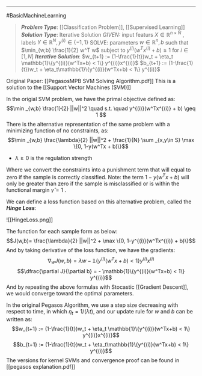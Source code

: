 ----
#BasicMachineLearning 
> ***Problem Type***: [[Classification Problem]], [[Supervised Learning]]
> ***Solution Type***:  Iterative Solution
> *GIVEN:* input featurs $X \in \mathbb{R}^{n \times N}$ , labels $Y \in \mathbb{R}^N, y^{(i)} \in \{-1,1\}$ 
> SOLVE: parameters $w \in \mathbb{R}^{n}, b$ such that $\min_{w,b} \frac{1}{2} w^T w$ subject to  $y^{(i)} (w^Tx^{(i)} + b) \geq 1$ for $i \in [1, N]$ 
> ***Iterative Solution***: $w_{t+1} := (1-\frac{1}{t})w_t + \eta_t \mathbb{1}\{y^{(i)}(w^Tx+b) < 1\} y^{(i)}x^{(i)}$
> $b_{t+1} := (1-\frac{1}{t})w_t  + \eta_t\mathbb{1}\{y^{(i)}(w^Tx+b) < 1\} y^{(i)}$

Original Paper: [[PegasosMPB SVM Solving Algorithm.pdf]]
This is a solution to the [[Support Vector Machines (SVM)]]

In the origial SVM problem, we have the primal objective defined as:
$$\min _{w,b} \frac{1}{2} ||w||^2 \quad s.t. \quad y^{(i)}(w^Tx^{(i)} + b) \geq 1 $$
There is the alternative representation of the same problem with a minimizing function of no constraints,  as:
$$\min _{w,b} \frac{\lambda}{2} ||w||^2 + \frac{1}{N} \sum _{x,y\in S} \max \{0, 1-y(w^Tx + b)\}$$
- $\lambda \geq 0$ is the regulation strength
 
Where we convert the constraints into a punishment term that will equal to zero if the sample is correctly classified. Note: the term $1-y(w^Tx + b)$ will only be greater than zero if the sample is misclassified or is within the functional margin $\hat\gamma = 1$ . 
 
We can define a loss function based on this alternative problem, called the ***Hinge Loss***:

![[HingeLoss.png]]

The function for each sample form as below:
$$J(w,b)= \frac{\lambda}{2} ||w||^2 +  \max \{0, 1-y^{(i)}(w^Tx^{(i)} + b)\}$$
And by taking derivative of the loss function, we have the gradients:
$$\nabla_w J(w,b) = \lambda w - \mathbb{1}\{y^{(i)}(w^Tx+b) < 1\} y^{(i)}x^{(i)}$$
$$\dfrac{\partial J}{\partial b} = -  \mathbb{1}\{y^{(i)}(w^Tx+b) < 1\} y^{(i)}$$
And by repeating the above formulas with Stocastic [[Gradient Descent]], we would converge toward the optimal parameters.

In the original Pegasos Algorithm, we use a step size decreasing with respect to time, in which $\eta_t = 1/(\lambda t)$, and our update rule for $w$ and $b$ can be written as:
$$w_{t+1} := (1-\frac{1}{t})w_t + \eta_t \mathbb{1}\{y^{(i)}(w^Tx+b) < 1\} y^{(i)}x^{(i)}$$
$$b_{t+1} := (1-\frac{1}{t})w_t  + \eta_t\mathbb{1}\{y^{(i)}(w^Tx+b) < 1\} y^{(i)}$$
The versions for kernel SVMs and convergence proof can be found in [[pegasos explanation.pdf]]
